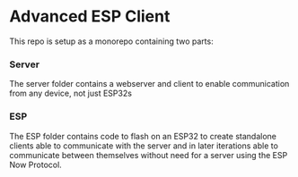 # Advanced ESP Client

This repo is setup as a monorepo containing two parts:


### Server

The server folder contains a webserver and client to enable communication from any device, not just ESP32s 


### ESP

The ESP folder contains code to flash on an ESP32 to create standalone clients able to communicate with the server and in later iterations able to communicate between themselves without need for a server using the ESP Now Protocol.